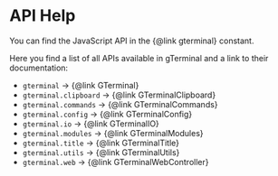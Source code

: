 # API Help

You can find the JavaScript API in the {@link gterminal} constant.  
  
Here you find a list of all APIs available in gTerminal and a link to their documentation:

- `gterminal` -> {@link GTerminal}
- `gterminal.clipboard` -> {@link GTerminalClipboard}
- `gterminal.commands` -> {@link GTerminalCommands}
- `gterminal.config` -> {@link GTerminalConfig}
- `gterminal.io` -> {@link GTerminalIO}
- `gterminal.modules` -> {@link GTerminalModules}
- `gterminal.title` -> {@link GTerminalTitle}
- `gterminal.utils` -> {@link GTerminalUtils}
- `gterminal.web` -> {@link GTerminalWebController}
